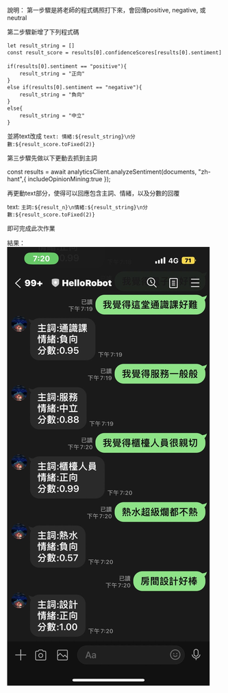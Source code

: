 說明：
第一步驟是將老師的程式碼照打下來，會回傳positive, negative, 或neutral

第二步驟新增了下列程式碼

    let result_string = []
    const result_score = results[0].confidenceScores[results[0].sentiment]

    if(results[0].sentiment == "positive"){
        result_string = "正向"
    }
    else if(results[0].sentiment == "negative"){
        result_string = "負向"
    }
    else{
        result_string = "中立"
    }

並將text改成
`
text: 情緒:${result_string}\n分數:${result_score.toFixed(2)}
`

第三步驟先做以下更動去抓到主詞

const results = await analyticsClient.analyzeSentiment(documents, "zh-hant",{
        includeOpinionMining:true
    });

再更動text部分，使得可以回應包含主詞、情緒，以及分數的回覆

text: `主詞:${result_n}\n情緒:${result_string}\n分數:${result_score.toFixed(2)}`


即可完成此次作業

結果：
![Alt text](result.jpg)


